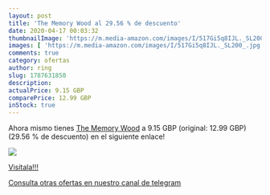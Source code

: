 ```yaml
---
layout: post
title: 'The Memory Wood al 29.56 % de descuento'
date: 2020-04-17 00:03:32
thumbnailImage: 'https://m.media-amazon.com/images/I/517Gi5q8IJL._SL200_.jpg'
images: [ 'https://m.media-amazon.com/images/I/517Gi5q8IJL._SL200_.jpg' ]
comments: true
category: ofertas
author: ring
slug: 1787631850
description:
actualPrice: 9.15 GBP
comparePrice: 12.99 GBP
inStock: true
---
```


Ahora mismo tienes [The Memory Wood](https://www.amazon.com/dp/1787631850/?tag=redken08-20) a 9.15 GBP (original: 12.99 GBP) (29.56 %  de descuento) en el siguiente enlace!

[![](https://m.media-amazon.com/images/I/517Gi5q8IJL._SL200_.jpg)](https://www.amazon.com/dp/1787631850/?tag=redken08-20)

[Visítala!!!](https://www.amazon.com/dp/1787631850/?tag=redken08-20)

[Consulta otras ofertas en nuestro canal de telegram](https://t.me/s/ofertas25)
